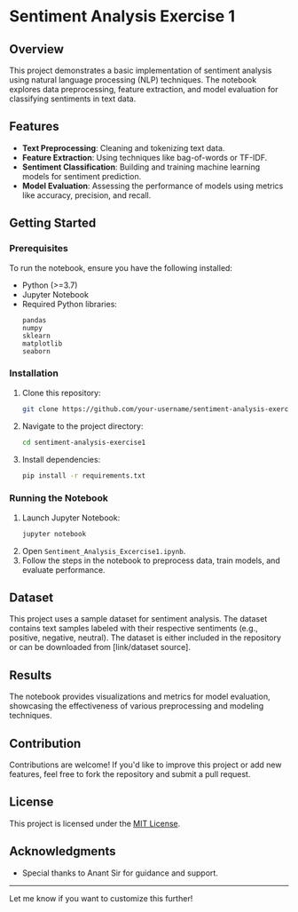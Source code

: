 
# Sentiment Analysis Exercise 1

## Overview
This project demonstrates a basic implementation of sentiment analysis using natural language processing (NLP) techniques. The notebook explores data preprocessing, feature extraction, and model evaluation for classifying sentiments in text data.

## Features
- **Text Preprocessing**: Cleaning and tokenizing text data.
- **Feature Extraction**: Using techniques like bag-of-words or TF-IDF.
- **Sentiment Classification**: Building and training machine learning models for sentiment prediction.
- **Model Evaluation**: Assessing the performance of models using metrics like accuracy, precision, and recall.

## Getting Started

### Prerequisites
To run the notebook, ensure you have the following installed:
- Python (>=3.7)
- Jupyter Notebook
- Required Python libraries: 
  ```
  pandas
  numpy
  sklearn
  matplotlib
  seaborn
  ```

### Installation
1. Clone this repository:
   ```bash
   git clone https://github.com/your-username/sentiment-analysis-exercise1.git
   ```
2. Navigate to the project directory:
   ```bash
   cd sentiment-analysis-exercise1
   ```
3. Install dependencies:
   ```bash
   pip install -r requirements.txt
   ```

### Running the Notebook
1. Launch Jupyter Notebook:
   ```bash
   jupyter notebook
   ```
2. Open `Sentiment_Analysis_Excercise1.ipynb`.
3. Follow the steps in the notebook to preprocess data, train models, and evaluate performance.

## Dataset
This project uses a sample dataset for sentiment analysis. The dataset contains text samples labeled with their respective sentiments (e.g., positive, negative, neutral). The dataset is either included in the repository or can be downloaded from [link/dataset source].

## Results
The notebook provides visualizations and metrics for model evaluation, showcasing the effectiveness of various preprocessing and modeling techniques.

## Contribution
Contributions are welcome! If you'd like to improve this project or add new features, feel free to fork the repository and submit a pull request.

## License
This project is licensed under the [MIT License](LICENSE).

## Acknowledgments
- Special thanks to Anant Sir for guidance and support.

---

Let me know if you want to customize this further!
